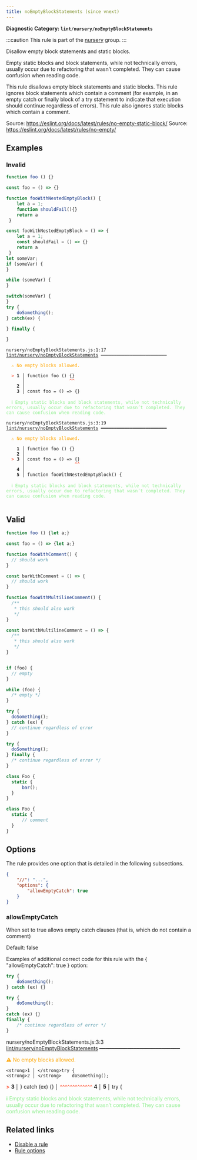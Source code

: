 ```yaml
---
title: noEmptyBlockStatements (since vnext)
---
```


**Diagnostic Category: `lint/nursery/noEmptyBlockStatements`**

:::caution
This rule is part of the [nursery](/linter/rules/#nursery) group.
:::

Disallow empty block statements and static blocks.

Empty static blocks and block statements, while not technically errors, usually occur due to refactoring that wasn’t completed. They can cause confusion when reading code.

This rule disallows empty block statements and static blocks. This rule ignores block statements which contain a comment (for example, in an empty catch or finally block of a try statement to indicate that execution should continue regardless of errors).
This rule also ignores static blocks which contain a comment.

Source: https://eslint.org/docs/latest/rules/no-empty-static-block/
Source: https://eslint.org/docs/latest/rules/no-empty/

## Examples

### Invalid

```jsx
function foo () {}

const foo = () => {}

function fooWithNestedEmptyBlock() {
    let a = 1;
    function shouldFail(){}
    return a
 }

const fooWithNestedEmptyBlock = () => {
    let a = 1;
    const shouldFail = () => {}
    return a
 }
let someVar;
if (someVar) {
}

while (someVar) {
}

switch(someVar) {
}
try {
    doSomething();
} catch(ex) {

} finally {

}

```

<pre class="language-text"><code class="language-text">nursery/noEmptyBlockStatements.js:1:17 <a href="https://biomejs.dev/lint/rules/no-empty-block-statements">lint/nursery/noEmptyBlockStatements</a> ━━━━━━━━━━━━━━━━━━━━━━━━━

<strong><span style="color: Orange;">  </span></strong><strong><span style="color: Orange;">⚠</span></strong> <span style="color: Orange;">No empty blocks allowed.</span>
  
<strong><span style="color: Tomato;">  </span></strong><strong><span style="color: Tomato;">&gt;</span></strong> <strong>1 │ </strong>function foo () {}
   <strong>   │ </strong>                <strong><span style="color: Tomato;">^</span></strong><strong><span style="color: Tomato;">^</span></strong>
    <strong>2 │ </strong>
    <strong>3 │ </strong>const foo = () =&gt; {}
  
<strong><span style="color: lightgreen;">  </span></strong><strong><span style="color: lightgreen;">ℹ</span></strong> <span style="color: lightgreen;">Empty static blocks and block statements, while not technically errors, usually occur due to refactoring that wasn’t completed. They can cause confusion when reading code.</span>
  
nursery/noEmptyBlockStatements.js:3:19 <a href="https://biomejs.dev/lint/rules/no-empty-block-statements">lint/nursery/noEmptyBlockStatements</a> ━━━━━━━━━━━━━━━━━━━━━━━━━

<strong><span style="color: Orange;">  </span></strong><strong><span style="color: Orange;">⚠</span></strong> <span style="color: Orange;">No empty blocks allowed.</span>
  
    <strong>1 │ </strong>function foo () {}
    <strong>2 │ </strong>
<strong><span style="color: Tomato;">  </span></strong><strong><span style="color: Tomato;">&gt;</span></strong> <strong>3 │ </strong>const foo = () =&gt; {}
   <strong>   │ </strong>                  <strong><span style="color: Tomato;">^</span></strong><strong><span style="color: Tomato;">^</span></strong>
    <strong>4 │ </strong>
    <strong>5 │ </strong>function fooWithNestedEmptyBlock() {
  
<strong><span style="color: lightgreen;">  </span></strong><strong><span style="color: lightgreen;">ℹ</span></strong> <span style="color: lightgreen;">Empty static blocks and block statements, while not technically errors, usually occur due to refactoring that wasn’t completed. They can cause confusion when reading code.</span>
  
</code></pre>

## Valid

```jsx
function foo () {let a;}

const foo = () => {let a;}

function fooWithComment() {
  // should work
}

const barWithComment = () => {
  // should work
}

function fooWithMultilineComment() {
  /**
   * this should also work
   */
}

const barWithMultilineComment = () => {
  /**
   * this should also work
   */
}


if (foo) {
  // empty
}

while (foo) {
  /* empty */
}

try {
  doSomething();
} catch (ex) {
  // continue regardless of error
}

try {
  doSomething();
} finally {
  /* continue regardless of error */
}

class Foo {
  static {
      bar();
  }
}

class Foo {
  static {
      // comment
  }
}
```

## Options

The rule provides one option that is detailed in the following subsections.

```json
{
    "//": "...",
    "options": {
        "allowEmptyCatch": true
    }
}
```

### allowEmptyCatch

When set to true allows empty catch clauses (that is, which do not contain a comment)

Default: false

Examples of additional correct code for this rule with the { "allowEmptyCatch": true } option:

```jsx
try {
    doSomething();
} catch (ex) {}

try {
    doSomething();
}
catch (ex) {}
finally {
    /* continue regardless of error */
}
```

nursery/noEmptyBlockStatements.js:3:3 <a href="https://biomejs.dev/lint/rules/no-empty-block-statements">lint/nursery/noEmptyBlockStatements</a> ━━━━━━━━━━━━━━━━━━━━━━━━━━

<strong><span style="color: Orange;">  </span></strong><strong><span style="color: Orange;">⚠</span></strong> <span style="color: Orange;">No empty blocks allowed.</span>
  
    <strong>1 │ </strong>try {
    <strong>2 │ </strong>    doSomething();
<strong><span style="color: Tomato;">  </span></strong><strong><span style="color: Tomato;">&gt;</span></strong> <strong>3 │ </strong>} catch (ex) {}
   <strong>   │ </strong>  <strong><span style="color: Tomato;">^</span></strong><strong><span style="color: Tomato;">^</span></strong><strong><span style="color: Tomato;">^</span></strong><strong><span style="color: Tomato;">^</span></strong><strong><span style="color: Tomato;">^</span></strong><strong><span style="color: Tomato;">^</span></strong><strong><span style="color: Tomato;">^</span></strong><strong><span style="color: Tomato;">^</span></strong><strong><span style="color: Tomato;">^</span></strong><strong><span style="color: Tomato;">^</span></strong><strong><span style="color: Tomato;">^</span></strong><strong><span style="color: Tomato;">^</span></strong><strong><span style="color: Tomato;">^</span></strong>
    <strong>4 │ </strong>
    <strong>5 │ </strong>try {
  
<strong><span style="color: lightgreen;">  </span></strong><strong><span style="color: lightgreen;">ℹ</span></strong> <span style="color: lightgreen;">Empty static blocks and block statements, while not technically errors, usually occur due to refactoring that wasn’t completed. They can cause confusion when reading code.</span>
  
## Related links

- [Disable a rule](/linter/#disable-a-lint-rule)
- [Rule options](/linter/#rule-options)
